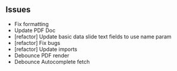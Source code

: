 ## Issues

- Fix formatting
- Update PDF Doc
- [refactor] Update basic data slide text fields to use name param
- [refactor] Fix bugs
- [refactor] Update imports
- Debounce PDF render
- Debounce Autocomplete fetch
